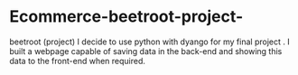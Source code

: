 # Ecommerce-beetroot-project-
beetroot (project)
I decide to use python with dyango for my final project .  I built a webpage capable of saving data in the back-end and showing this data to the front-end when required. 

